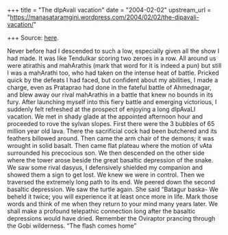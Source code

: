 +++
title = "The dIpAvali vacation"
date = "2004-02-02"
upstream_url = "https://manasataramgini.wordpress.com/2004/02/02/the-dipavali-vacation/"

+++
Source: [here](https://manasataramgini.wordpress.com/2004/02/02/the-dipavali-vacation/).

Never before had I descended to such a low, especially given all the show I had made. It was like Tendulkar scoring two zeroes in a row. All around us were atirathis and mahArathis (mark that word for it is indeed a pun) but still I was a mahArathi too, who had taken on the intense heat of battle. Pricked quick by the defeats I had faced, but confident about my abilities, I made a charge, even as Prataprao had done in the fateful battle of Ahmednagar, and blew away our rival mahArathis in a battle that knew no bounds in its fury. After launching myself into this fiery battle and emerging victorious, I suddenly felt refreshed at the prospect of enjoying a long dIpAvaLI vacation. We met in shady glade at the appointed afternoon hour and proceeded to rove the sylvan slopes. First there were the 3 bubbles of 65 million year old lava. There the sacrificial cock had been butchered and its feathers billowed around. Then came the arm chair of the demons; it was wrought in solid basalt. Then came flat plateau where the motion of vAta surrounded his precocious son. We then descended on the other side where the tower arose beside the great basaltic depression of the snake. We saw some rival dasyus, I defensively shielded my companion and showed them a sign to get lost. We knew we were in control. Then we traversed the extremely long path to its end. We peered down the second basaltic depression. We saw the turtle again. She said “Batagur baska- We beheld it twice; you will experience it at least once more in life. Mark those words and think of me when they return to your mind many years later. We shall make a profound telepathic connection long after the basaltic depressions would have dried. Remember the Oviraptor prancing through the Gobi wilderness. “The flash comes home”  

